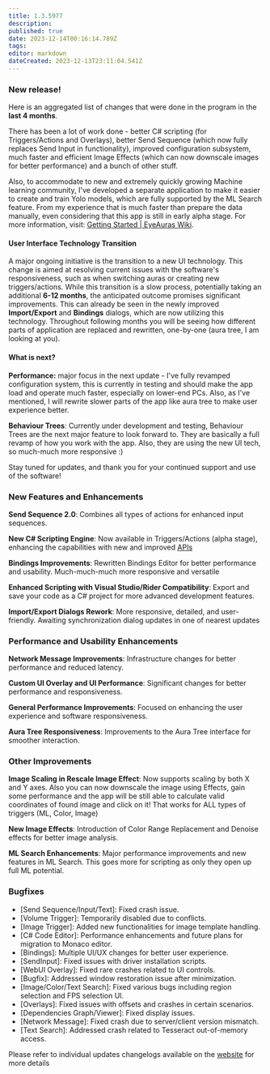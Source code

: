 ```yaml
---
title: 1.3.5977
description: 
published: true
date: 2023-12-14T00:16:14.789Z
tags: 
editor: markdown
dateCreated: 2023-12-13T23:11:04.541Z
---		
```

		
### New release!

Here is an aggregated list of changes that were done in the program in the **last 4 months**. 

There has been a lot of work done - better C# scripting (for Triggers/Actions and Overlays), better Send Sequence (which now fully replaces Send Input in functionality), improved configuration subsystem, much faster and efficient Image Effects (which can now downscale images for better performance) and a bunch of other stuff.

Also, to accommodate to new and extremely quickly growing Machine learning community, I've developed a separate application to make it easier to create and train Yolo models, which are fully supported by the ML Search feature. From my experience that is much faster than prepare the data manually, even considering that this app is still in early alpha stage. For more information, visit: [Getting Started | EyeAuras Wiki](https://wiki.eyeauras.net/en/CVATAAT/getting-started).

#### User Interface Technology Transition

A major ongoing initiative is the transition to a new UI technology. This change is aimed at resolving current issues with the software's responsiveness, such as when switching auras or creating new triggers/actions. While this transition is a slow process, potentially taking an additional **6-12 months**, the anticipated outcome promises significant improvements. This can already be seen in the newly improved **Import/Export** and **Bindings** dialogs, which are now utilizing this technology. Throughout following months you will be seeing how different parts of application are replaced and rewritten, one-by-one (aura tree, I am looking at you).

#### What is next?

**Performance:** major focus in the next update - I've fully revamped configuration system, this is currently in testing and should make the app load and operate much faster, especially on lower-end PCs. Also, as I've mentioned, I will rewrite slower parts of the app like aura tree to make user experience better.

**Behaviour Trees**: Currently under development and testing, Behaviour Trees are the next major feature to look forward to. They are basically a full revamp of how you work with the app. Also, they are using the new UI tech, so much-much more responsive :)

Stay tuned for updates, and thank you for your continued support and use of the software!

### New Features and Enhancements

**Send Sequence 2.0**: Combines all types of actions for enhanced input sequences.

**New C# Scripting Engine**: Now available in Triggers/Actions (alpha stage), enhancing the capabilities with new and improved [APIs](https://docs.eyeauras.net/)

**Bindings Improvements**: Rewritten Bindings Editor for better performance and usability. Much-much-much more responsive and versatile

**Enhanced Scripting with Visual Studio/Rider Compatibility**: Export and save your code as a C# project for more advanced development features.

**Import/Export Dialogs Rework**: More responsive, detailed, and user-friendly. Awaiting synchronization dialog updates in one of nearest updates

### Performance and Usability Enhancements

**Network Message Improvements**: Infrastructure changes for better performance and reduced latency.

**Custom UI Overlay and UI Performance**: Significant changes for better performance and responsiveness.

**General Performance Improvements**: Focused on enhancing the user experience and software responsiveness.

**Aura Tree Responsiveness**: Improvements to the Aura Tree interface for smoother interaction.

### Other Improvements

**Image Scaling in Rescale Image Effect**: Now supports scaling by both X and Y axes. Also you can now downscale the image using Effects, gain some performance and the app will be still able to calculate valid coordinates of found image and click on it! That works for ALL types of triggers (ML, Color, Image)

**New Image Effects**: Introduction of Color Range Replacement and Denoise effects for better image analysis.

**ML Search Enhancements**: Major performance improvements and new features in ML Search. This goes more for scripting as only they open up full ML potential.

### Bugfixes

- [Send Sequence/Input/Text]: Fixed crash issue.
- [Volume Trigger]: Temporarily disabled due to conflicts.
- [Image Trigger]: Added new functionalities for image template handling.
- [C# Code Editor]: Performance enhancements and future plans for migration to Monaco editor.
- [Bindings]: Multiple UI/UX changes for better user experience.
- [SendInput]: Fixed issues with driver installation scripts.
- [WebUI Overlay]: Fixed rare crashes related to UI controls.
- [Bugfix]: Addressed window restoration issue after minimization.
- [Image/Color/Text Search]: Fixed various bugs including region selection and FPS selection UI.
- [Overlays]: Fixed issues with offsets and crashes in certain scenarios.
- [Dependencies Graph/Viewer]: Fixed display issues.
- [Network Message]: Fixed crash due to server/client version mismatch.
- [Text Search]: Addressed crash related to Tesseract out-of-memory access.

Please refer to individual updates changelogs available on the [website](https://eyeauras.net/download) for more details
